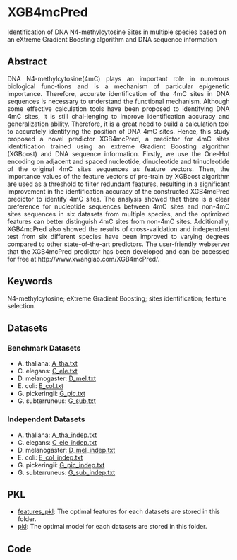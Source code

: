 # XGB4mcPred

Identification of DNA N4-methylcytosine Sites in multiple species based on an eXtreme Gradient Boosting algorithm and DNA sequence information


## Abstract
<p align="justify">DNA N4-methylcytosine(4mC) plays an important role in numerous biological func-tions and is a mechanism of particular epigenetic importance. Therefore, accurate identification of the 4mC sites in DNA sequences is necessary to understand the functional mechanism. Although some effective calculation tools have been proposed to identifying DNA 4mC sites, it is still chal-lenging to improve identification accuracy and generalization ability. Therefore, it is a great need to build a calculation tool to accurately identifying the position of DNA 4mC sites. Hence, this study proposed a novel predictor XGB4mcPred, a predictor for 4mC sites identification trained using an extreme Gradient Boosting algorithm (XGBoost) and DNA sequence information. Firstly, we use the One-Hot encoding on adjacent and spaced nucleotide, dinucleotide and trinucleotide of the original 4mC sites sequences as feature vectors. Then, the importance values of the feature vectors of pre-train by XGBoost algorithm are used as a threshold to filter redundant features, resulting in a significant improvement in the identification accuracy of the constructed XGB4mcPred predictor to identify 4mC sites. The analysis showed that there is a clear preference for nucleotide sequences between 4mC sites and non-4mC sites sequences in six datasets from multiple species, and the optimized features can better distinguish 4mC sites from non-4mC sites. Additionally, XGB4mcPred also showed the results of cross-validation and independent test from six different species have been improved to varying degrees compared to other state-of-the-art predictors. The user-friendly webserver that the XGB4mcPred predictor has been developed and can be accessed for free at http://www.xwanglab.com/XGB4mcPred/.</p>

## Keywords

N4-methylcytosine; eXtreme Gradient Boosting; sites identification; feature selection.

## Datasets

### Benchmark Datasets
- A. thaliana: [A_tha.txt](https://github.com/lyn-007/XGB4mcPred/blob/main/Benchmark%20Datasets/A_tha.txt)
- C. elegans: [C_ele.txt](https://github.com/lyn-007/XGB4mcPred/blob/main/Benchmark%20Datasets/C_ele.txt)
- D. melanogaster: [D_mel.txt](https://github.com/lyn-007/XGB4mcPred/blob/main/Benchmark%20Datasets/D_mel.txt)
- E. coli: [E_col.txt](https://github.com/lyn-007/XGB4mcPred/blob/main/Benchmark%20Datasets/E_col.txt)
- G. pickeringii: [G_pic.txt](https://github.com/lyn-007/XGB4mcPred/blob/main/Benchmark%20Datasets/G_pic.txt)
- G. subterruneus: [G_sub.txt](https://github.com/lyn-007/XGB4mcPred/blob/main/Benchmark%20Datasets/G_sub.txt)


### Independent Datasets
- A. thaliana: [A_tha_indep.txt](https://github.com/lyn-007/XGB4mcPred/blob/main/Independent%20Datasets/A_tha_indep.txt)
- C. elegans: [C_ele_indep.txt](https://github.com/lyn-007/XGB4mcPred/blob/main/Independent%20Datasets/C_ele_indep.txt)
- D. melanogaster: [D_mel_indep.txt](https://github.com/lyn-007/XGB4mcPred/blob/main/Independent%20Datasets/D_mel_indep.txt)
- E. coli: [E_col_indep.txt](https://github.com/lyn-007/XGB4mcPred/blob/main/Independent%20Datasets/E_col_indep.txt)
- G. pickeringii: [G_pic_indep.txt](https://github.com/lyn-007/XGB4mcPred/blob/main/Independent%20Datasets/G_pic_indep.txt)
- G. subterruneus: [G_sub_indep.txt](https://github.com/lyn-007/XGB4mcPred/blob/main/Independent%20Datasets/G_sub_indep.txt)

## PKL

- [features_pkl](https://github.com/lyn-007/XGB4mcPred/blob/main/features_pkl): The optimal features for each datasets are stored in this folder.
- [pkl](https://github.com/lyn-007/XGB4mcPred/blob/main/pkl): The optimal model for each datasets are stored in this folder.

## Code




